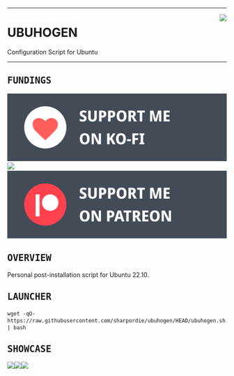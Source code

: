 <div><hr>
<a href="../.."><img align="right" height="91" src="https://user-images.githubusercontent.com/72373746/205007538-288ee5cb-16e8-413c-b557-8433dfaba34d.png"></a>
<h1>UBUHOGEN</h1>
<p>Configuration Script for Ubuntu</p>
<hr></div>

## <samp>FUNDINGS</samp>

<a href="../.." target="_blank"><img src="https://raw.githubusercontent.com/sharpordie/mybadges/main/src/kofi.svg"></a><img src="https://upload.wikimedia.org/wikipedia/commons/c/ca/1x1.png" width="2%"/><a href="../.." target="_blank"><img src="https://raw.githubusercontent.com/sharpordie/mybadges/main/src/patreon.svg"></a>

## <samp>OVERVIEW</samp>

Personal post-installation script for Ubuntu 22.10.

## <samp>LAUNCHER</samp>

```shell
wget -qO- https://raw.githubusercontent.com/sharpordie/ubuhogen/HEAD/ubuhogen.sh | bash
```

## <samp>SHOWCASE</samp>

<a href=""><img src="https://fakeimg.pl/852x480/273445/fff/?text=‏‏‎ ‎" width="49%"/></a><img src="https://upload.wikimedia.org/wikipedia/commons/c/ca/1x1.png" width="2%"/><a href=""><img src="https://fakeimg.pl/852x480/273445/fff/?text=‏‏‎ ‎" width="49%"/></a>
